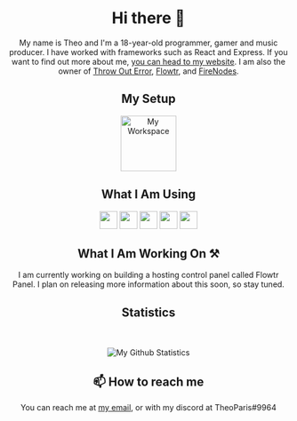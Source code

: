 <div align="center">
    <h1>Hi there 👋</h1>
    <p>
        My name is Theo and I'm a 18-year-old programmer, gamer and music producer. I have worked with frameworks such
        as
        React
        and Express. If you want to find out more about me, <a href="https://theoparis.com/about">you can head to my website</a>.
        I am also the owner of
        <a href="https://github.com/throw-out-error">Throw Out Error</a>,
        <a href="https://github.com/flowtr">Flowtr</a>,
        and <a href="https://github.com/firenodes">FireNodes</a>.
    </p>
    <h2>My Setup</h2>
    <a href="https://theoparis.com/p/workspace"><img width="100" alt="My Workspace"
                                                     src="https://upload.wikimedia.org/wikipedia/commons/thumb/0/02/Circle-icons-computer.svg/1200px-Circle-icons-computer.svg.png"></a>
    <h2>What I Am Using</h2>
    <p>
        <img width="32" height="32" src="https://camo.githubusercontent.com/35e519c3d9ba17a6246288fa065436b7b1bcc4bdf9e29227fd4fd58f0f04aba7/68747470733a2f2f6564656e742e6769746875622e696f2f537570657254696e7949636f6e732f696d616765732f7376672f7072656163742e737667"></img> 
        <img width="32" height="32" src="https://camo.githubusercontent.com/5ae01205835404b14b7551f5e00f8e26a748123dd63a63f372a496c0afe62ae4/68747470733a2f2f6564656e742e6769746875622e696f2f537570657254696e7949636f6e732f696d616765732f7376672f67697465612e737667"></img>
        <img width="32" height="32" src="https://camo.githubusercontent.com/ff660f3b34106793e1a8008592156f3127d8465adc82e103b9f2e0ce012c70ec/68747470733a2f2f6564656e742e6769746875622e696f2f537570657254696e7949636f6e732f696d616765732f7376672f747970657363726970742e737667"></img>
        <img width="32" height="32" src="https://camo.githubusercontent.com/99d898c8b4c15d5222488237df9803ce5dd46328184d43eabb1f7452eee5be0b/68747470733a2f2f6564656e742e6769746875622e696f2f537570657254696e7949636f6e732f696d616765732f7376672f617263685f6c696e75782e737667"></img>
        <img width="32" height="32" src="https://camo.githubusercontent.com/b9279edfece526123a96af67ea002acdd47e84e5ad05126faa08ab3332f8a9ef/68747470733a2f2f6564656e742e6769746875622e696f2f537570657254696e7949636f6e732f696d616765732f7376672f646f636b65722e737667"></img>
    </p>
    <h2>What I Am Working On ⚒</h2>
    <p>
        I am currently working on building a hosting control panel called Flowtr Panel. I plan on releasing more
        information about this soon, so stay tuned.
    </p>
    <h2>Statistics</h2>
    <p>
        <br/><br/>
        <img alt="My Github Statistics"
             src="https://github-readme-stats.vercel.app/api?username=theoparis&theme=dark&show_icons=true)](https://github.com/anuraghazra/github-readme-stats"/>
    </p>
    <h2>📫 How to reach me</h2>
    <p>
        You can reach me at <a href="mailto:theoparisdesigns@gmail.com">my email</a>,
        or with my discord at TheoParis#9964
    </p>
</div>

